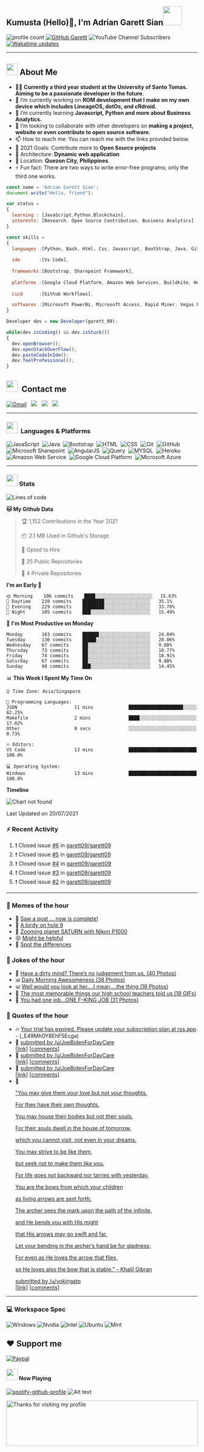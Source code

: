 <h2> Kumusta (Hello)🙏, I'm Adrian Garett Sian<img src="https://media.giphy.com/media/12oufCB0MyZ1Go/giphy.gif" width="50"></h2>

![profile count](https://komarev.com/ghpvc/?username=garett09&color=red)
[![GitHub Garettl](https://img.shields.io/github/followers/garett09?label=follow&style=social)](https://github.com/garett09)
![YouTube Channel Subscribers](https://img.shields.io/youtube/channel/subscribers/UChAoCAh1jVTaMz0Sc61X5Xw?style=social)
[![Wakatime updates](https://github.com/garett09/garett09/actions/workflows/update-commits.yml/badge.svg?branch=main)](https://github.com/garett09/garett09/actions/workflows/update-commits.yml)

---

## <img src="https://media.giphy.com/media/fTsZNbPQxJWtor2LXE/giphy.gif"  width="30">&nbsp;About Me
-   👩‍💻  **Currently a third year student at the University of Santo Tomas. Aiming to be a passionate developer in the future.**
-   🔭  I’m currently working on  **ROM development that I make on my own device which includes LineageOS, dotOs, and cRdroid.**
-   🌱  I’m currently learning **Javascript, Python and more about Business Analytics.**
-   👯  I’m looking to collaborate with other developers on **making a project, website or even contribute to open source software.**
-   📫  How to reach me: You can reach me with the links provided below. 
-   🥅  2021 Goals: Contribute more to **Open Source projects**
-   👷  Architecture: **Dynamic web application**
-   📍   Location: **Quezon City, Philippines** 
-   ⚡  Fun fact: There are two ways to write error-free programs; only the third one works.

```javascript
const name = 'Adrian Garett Sian';
document.write("Hello, friend");

var status = 
{ 
  learning : [JavaScript,Python,Blockchain],
  interests: [Research, Open Source Contribution, Business Analytics]
}

const skills = 
{
  languages :[Python, Bash, Html, Css, Javascript, BootStrap, Java, Git, Markdown, AngularJs, AccessSQL, MySQL],
  
  ide       :[Vs Code],
  
  frameworks:[Bootstrap, Sharepoint Framework],
  
  platforms :[Google Cloud Platform, Amazon Web Services, Buildkite, Heroku, Microsoft Sharepoint],
  
  cicd      :[Github Workflows],

  softwares :[Microsoft PowerBi, Microsoft Access, Rapid Miner, Vegas Pro]
}

Developer dev = new Developer(garett_09);

while(dev.isCoding() && dev.isStuck())  
{
  dev.openBrowser();
  dev.openStackOverFlow();
  dev.pasteCodeInIde();
  dev.feelProfessional();
}
```

## <img src="https://media.giphy.com/media/c5vDr1rkcbcrBwG9SX/giphy.gif" width="30">&nbsp; Contact me

<a href="mailto:adriansian@gmail.com"><img alt="Gmail" src="https://img.shields.io/badge/Gmail-D14836?style=for-the-badge&logo=gmail&logoColor=white" /></a> &nbsp;
<a href="https://instagram.com/adriansian"><img src="https://img.shields.io/badge/@adriansian_-E4405F?style=for-the-badge&logo=instagram&logoColor=white"/></a> &nbsp;
<a href="https://t.me/garett_09"><img src="https://img.shields.io/badge/@garett_09_-2CA5E0?style=for-the-badge&logo=telegram&logoColor=white"/></a> &nbsp;
<a href="https://www.linkedin.com/in/adrian-garett-sian-766775159/"><img src="https://img.shields.io/badge/-Adrian%20Garett%20Sian-blue?style=flat-square&logo=Linkedin&logoColor=white&link=https://www.linkedin.com/in/adrian-garett-sian-766775159/"/></a> &nbsp;

---

###  <img src="https://media.giphy.com/media/WUlplcMpOCEmTGBtBW/giphy.gif" width="30"> &nbsp;Languages & Platforms

![JavaScript](https://img.shields.io/badge/JavaScript-F7DF1E?style=for-the-badge&logo=javascript&logoColor=black)&nbsp;
![Java](https://img.shields.io/badge/Java-ED8B00?style=for-the-badge&logo=java&logoColor=white)&nbsp;
![Bootstrap](https://img.shields.io/badge/Bootstrap-563D7C?style=for-the-badge&logo=bootstrap&logoColor=white)&nbsp;
![HTML](https://img.shields.io/badge/HTML5-E34F26?style=for-the-badge&logo=html5&logoColor=white)&nbsp;
![CSS](https://img.shields.io/badge/CSS3-1572B6?style=for-the-badge&logo=css3&logoColor=white)&nbsp;
![Git](https://img.shields.io/badge/git-%23F05033.svg?style=for-the-badge&logo=git&logoColor=white)&nbsp;
![GitHub](https://img.shields.io/badge/GitHub-100000?style=for-the-badge&logo=github&logoColor=white)&nbsp;
![Microsoft Sharepoint](https://img.shields.io/badge/Microsoft_SharePoint-0078D4?style=for-the-badge&logo=microsoft-sharepoint&logoColor=white)&nbsp;
![AngularJS](https://img.shields.io/badge/AngularJS-E23237?style=for-the-badge&logo=angularjs&logoColor=white)&nbsp;
![jQuery](https://img.shields.io/badge/jQuery-0769AD?style=for-the-badge&logo=jquery&logoColor=white)&nbsp;
![MYSQL](https://img.shields.io/badge/MySQL-00000F?style=for-the-badge&logo=mysql&logoColor=white)&nbsp;
![Heroku](https://img.shields.io/badge/Heroku-430098?style=for-the-badge&logo=heroku&logoColor=white)&nbsp;
![Amazon Web Service](https://img.shields.io/badge/Amazon_AWS-232F3E?style=for-the-badge&logo=amazon-aws&logoColor=white)&nbsp;
![Google Cloud Platform](https://img.shields.io/badge/Google_Cloud-4285F4?style=for-the-badge&logo=google-cloud&logoColor=white)&nbsp;
![Microsoft Azure](https://img.shields.io/badge/Microsoft_Azure-0089D6?style=for-the-badge&logo=microsoft-azure&logoColor=white)&nbsp;

---

### <img src="https://media.giphy.com/media/l378c04F2fjeZ7vH2/giphy.gif" width="30">&nbsp;Stats


<!--START_SECTION:waka-->
![Lines of code](https://img.shields.io/badge/From%20Hello%20World%20I%27ve%20Written-45774%20lines%20of%20code-blue)

**🐱 My Github Data** 

> 🏆 1,152 Contributions in the Year 2021
 > 
> 📦 2.1 MB Used in Github's Storage 
 > 
> 💼 Opted to Hire
 > 
> 📜 25 Public Repositories 
 > 
> 🔑 4 Private Repositories  
 > 
**I'm an Early 🐤** 

```text
🌞 Morning    106 commits    ████░░░░░░░░░░░░░░░░░░░░░   15.63% 
🌆 Daytime    238 commits    ████████░░░░░░░░░░░░░░░░░   35.1% 
🌃 Evening    229 commits    ████████░░░░░░░░░░░░░░░░░   33.78% 
🌙 Night      105 commits    ███░░░░░░░░░░░░░░░░░░░░░░   15.49%

```
📅 **I'm Most Productive on Monday** 

```text
Monday       163 commits    ██████░░░░░░░░░░░░░░░░░░░   24.04% 
Tuesday      136 commits    █████░░░░░░░░░░░░░░░░░░░░   20.06% 
Wednesday    67 commits     ██░░░░░░░░░░░░░░░░░░░░░░░   9.88% 
Thursday     73 commits     ██░░░░░░░░░░░░░░░░░░░░░░░   10.77% 
Friday       74 commits     ██░░░░░░░░░░░░░░░░░░░░░░░   10.91% 
Saturday     67 commits     ██░░░░░░░░░░░░░░░░░░░░░░░   9.88% 
Sunday       98 commits     ███░░░░░░░░░░░░░░░░░░░░░░   14.45%

```


📊 **This Week I Spent My Time On** 

```text
⌚︎ Time Zone: Asia/Singapore

💬 Programming Languages: 
JSON                     11 mins             ████████████████████░░░░░   82.25% 
Makefile                 2 mins              ████░░░░░░░░░░░░░░░░░░░░░   17.02% 
Other                    0 secs              ░░░░░░░░░░░░░░░░░░░░░░░░░   0.73%

🔥 Editors: 
VS Code                  13 mins             █████████████████████████   100.0%

💻 Operating System: 
Windows                  13 mins             █████████████████████████   100.0%

```

**Timeline**

![Chart not found](https://raw.githubusercontent.com/garett09/garett09/main/charts/bar_graph.png) 


 Last Updated on 20/07/2021
<!--END_SECTION:waka-->


### :zap: Recent Activity

<!--START_SECTION:activity-->
1. ❗️ Closed issue [#6](https://github.com/garett09/garett09/issues/6) in [garett09/garett09](https://github.com/garett09/garett09)
2. ❗️ Closed issue [#5](https://github.com/garett09/garett09/issues/5) in [garett09/garett09](https://github.com/garett09/garett09)
3. ❗️ Closed issue [#4](https://github.com/garett09/garett09/issues/4) in [garett09/garett09](https://github.com/garett09/garett09)
4. ❗️ Closed issue [#3](https://github.com/garett09/garett09/issues/3) in [garett09/garett09](https://github.com/garett09/garett09)
5. ❗️ Closed issue [#2](https://github.com/garett09/garett09/issues/2) in [garett09/garett09](https://github.com/garett09/garett09)
<!--END_SECTION:activity-->

---

### 📣 Memes of the hour

<!-- MEMES:START -->
 - 🚖 [Saw a post ... now is complete!](http://9gag.com/gag/aP3zx5K)
 - 🚯 [A birdy on hole 9](http://9gag.com/gag/aNp89BG)
 - 🚯 [Zooming planet SATURN with Nikon P1000](http://9gag.com/gag/aAbq6EL)
 - 😝 [Might be helpful](http://9gag.com/gag/aLpVzjV)
 - 🚅 [Spot the differences](http://9gag.com/gag/agB61zg)<!-- MEMES:END -->

### 📣 Jokes of the hour

<!-- JOKES:START -->
 - 🐔 [Have a dirty mind? There’s no judgement from us. (40 Photos)](https://thechive.com/2021/07/20/have-a-dirty-mind-theres-no-judgement-from-our-standpoint-40-photos/)
 - 🕉 [Daily Morning Awesomeness (38 Photos)](https://thechive.com/2021/07/20/daily-morning-awesomeness-38-photos-174/)
 - 🕉 [Well would you look at her….I mean….the thing (18 Photos)](https://thechive.com/2021/07/19/well-would-you-look-at-her-i-mean-the-thing-18-photos/)
 - 👾 [The most memorable things our high school teachers told us (19 GIFs)](https://thechive.com/2021/07/19/the-most-memorable-things-our-high-school-teachers-told-us/)
 - 🎈 [You had one job…ONE F–KING JOB (31 Photos)](https://thechive.com/2021/07/19/you-had-one-job-one-f-king-job-31-photos/)<!-- JOKES:END -->

### 📣 Quotes of the hour

<!-- QUOTES:START -->
 - 🔥 [Your trial has expired. Please update your subscription plan at <a href="https://rss.app">rss.app</a>. - (_E49Mh0Y8EhF5Ecga)](https://rss.app)
 - 🌮 [&#32; submitted by &#32; <a href="https://www.reddit.com/user/JoeBidenForDayCare"> /u/JoeBidenForDayCare </a> <br/> <span><a href="https://www.reddit.com/r/quotes/comments/onrxt7/the_way_we_regard_death_is_critical_to_the_way_we/">[link]</a></span> &#32; <span><a href="https://www.reddit.com/r/quotes/comments/onrxt7/the_way_we_regard_death_is_critical_to_the_way_we/">[comments]</a></span>](https://www.reddit.com/r/quotes/comments/onrxt7/the_way_we_regard_death_is_critical_to_the_way_we/)
 - 🌮 [&#32; submitted by &#32; <a href="https://www.reddit.com/user/JoeBidenForDayCare"> /u/JoeBidenForDayCare </a> <br/> <span><a href="https://www.reddit.com/r/quotes/comments/onrvxq/information_is_just_bits_of_data_knowledge_is/">[link]</a></span> &#32; <span><a href="https://www.reddit.com/r/quotes/comments/onrvxq/information_is_just_bits_of_data_knowledge_is/">[comments]</a></span>](https://www.reddit.com/r/quotes/comments/onrvxq/information_is_just_bits_of_data_knowledge_is/)
 - 💯 [&#32; submitted by &#32; <a href="https://www.reddit.com/user/JoeBidenForDayCare"> /u/JoeBidenForDayCare </a> <br/> <span><a href="https://www.reddit.com/r/quotes/comments/onrxhr/in_most_of_our_human_relationships_we_spend_much/">[link]</a></span> &#32; <span><a href="https://www.reddit.com/r/quotes/comments/onrxhr/in_most_of_our_human_relationships_we_spend_much/">[comments]</a></span>](https://www.reddit.com/r/quotes/comments/onrxhr/in_most_of_our_human_relationships_we_spend_much/)
 - 💫 [<!-- SC_OFF --><div class="md"><p>&quot;You may give them your love but not your thoughts,</p> <p>For they have their own thoughts.</p> <p>You may house their bodies but not their souls,</p> <p>For their souls dwell in the house of tomorrow,</p> <p>which you cannot visit, not even in your dreams.</p> <p>You may strive to be like them,</p> <p>but seek not to make them like you.</p> <p>For life goes not backward nor tarries with yesterday.</p> <p>You are the bows from which your children</p> <p>as living arrows are sent forth.</p> <p>The archer sees the mark upon the path of the infinite,</p> <p>and He bends you with His might</p> <p>that His arrows may go swift and far.</p> <p>Let your bending in the archer’s hand be for gladness;</p> <p>For even as He loves the arrow that flies,</p> <p>so He loves also the bow that is stable.&quot; - Khalil Gibran</p> </div><!-- SC_ON --> &#32; submitted by &#32; <a href="https://www.reddit.com/user/yokingato"> /u/yokingato </a> <br/> <span><a href="https://www.reddit.com/r/quotes/comments/onbp11/your_children_are_not_your_children_they_are_the/">[link]</a></span> &#32; <span><a href="https://www.reddit.com/r/quotes/comments/onbp11/your_children_are_not_your_children_they_are_the/">[comments]</a></span>](https://www.reddit.com/r/quotes/comments/onbp11/your_children_are_not_your_children_they_are_the/)<!-- QUOTES:END -->

--- 
### 💻 Workspace Spec

![Windows](https://img.shields.io/badge/Windows-11-0078D6?style=for-the-badge&logo=windows&logoColor=white)
![Nvidia](https://img.shields.io/badge/NVIDIA-RTX3070-76B900?style=for-the-badge&logo=nvidia&logoColor=white)
![Intel](https://img.shields.io/badge/Intel-Core_i7_10th-0071C5?style=for-the-badge&logo=intel&logoColor=white)
![Ubuntu](https://img.shields.io/badge/Ubuntu-E95420?style=for-the-badge&logo=ubuntu&logoColor=white)
![Mint](https://img.shields.io/badge/Linux_Mint-87CF3E?style=for-the-badge&logo=linux-mint&logoColor=white)


## ❤ Support me
[![Paypal](https://img.shields.io/badge/PayPal-garett_09?style=for-the-badge&logo=paypal&logoColor=white)](https://paypal.me/garett_09)


#### <img src="https://media.giphy.com/media/vybWlRniCXzZC/giphy.gif" width="30">&nbsp;Now Playing 

 [![spotify-github-profile](https://spotify-github-profile.vercel.app/api/view?uid=garett_09&cover_image=true&theme=default)](https://spotify-github-profile.vercel.app/api/view?uid=garett_09&redirect=true)
![Alt text](https://spotify-recently-played-readme.vercel.app/api?user=garett_09&width=510)

<img height="120" alt="Thanks for visiting my profile" width="100%" src="https://github.com/dibyendu415/dibyendu415/blob/master/marquee.svg" />
